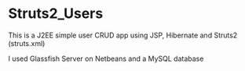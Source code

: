# Struts2_Users
This is a J2EE simple user CRUD app using JSP, Hibernate and Struts2 (struts.xml)

I used Glassfish Server on Netbeans and a MySQL database
